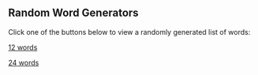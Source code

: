 ## Random Word Generators

Click one of the buttons below to view a randomly generated list of words:

[12 words](https://bouchidocode.github.io/Randoms/12.html)

[24 words](https://bouchidocode.github.io/Randoms/24.html)
